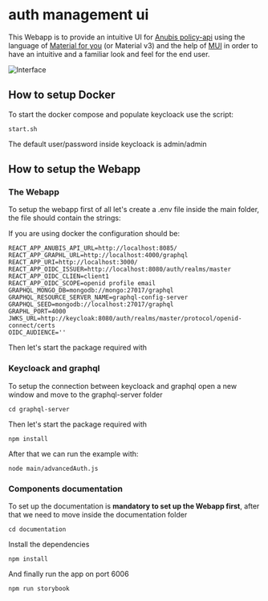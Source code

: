# auth management ui

This Webapp is to provide an intuitive UI for [Anubis policy-api](https://github.com/orchestracities/anubis) using the language of [Material for you](https://m3.material.io/) (or Material v3) and the help of [MUI](https://mui.com/) in order to have an intuitive and a familiar look and feel for the end user.

![Interface](https://user-images.githubusercontent.com/34061179/161280350-a7a9fa46-9176-447c-b031-050f9e17f6a7.png)

## How to setup Docker

To start the docker compose and populate keycloack use the script:

```
start.sh
```

The default user/password inside keycloack is admin/admin

## How to setup the Webapp

### The Webapp

To setup the webapp first of all let's create a .env file inside the main folder, the file should contain the strings:

If you are using docker the configuration should be:

```
REACT_APP_ANUBIS_API_URL=http://localhost:8085/
REACT_APP_GRAPHL_URL=http://localhost:4000/graphql
REACT_APP_URI=http://localhost:3000/
REACT_APP_OIDC_ISSUER=http://localhost:8080/auth/realms/master
REACT_APP_OIDC_CLIEN=client1
REACT_APP_OIDC_SCOPE=openid profile email
GRAPHQL_MONGO_DB=mongodb://mongo:27017/graphql
GRAPHQL_RESOURCE_SERVER_NAME=graphql-config-server
GRAPHQL_SEED=mongodb://localhost:27017/graphql
GRAPHL_PORT=4000
JWKS_URL=http://keycloak:8080/auth/realms/master/protocol/openid-connect/certs
OIDC_AUDIENCE=''
```

Then let's start the package required with

### Keycloack and graphql

To setup the connection between keycloack and graphql open a new window and move to the graphql-server folder

```
cd graphql-server
```

Then let's start the package required with

```
npm install
```

After that we can run the example with:

```
node main/advancedAuth.js
```

### Components documentation

To set up the documentation is **mandatory to set up the Webapp first**, after that we need to move inside the documentation folder

```
cd documentation 
```
Install the dependencies
```
npm install
```
And finally run the app on port 6006
```
npm run storybook
```

